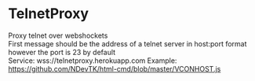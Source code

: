 # TelnetProxy
Proxy telnet over webshockets  
First message should be the address of a telnet server in host:port format however the port is 23 by default  
Service: wss://telnetproxy.herokuapp.com
Example: https://github.com/NDevTK/html-cmd/blob/master/VCONHOST.js
